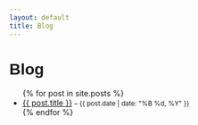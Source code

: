 ```yaml
---
layout: default
title: Blog
---
```

<style>
@font-face {
  font-family: 'Oswald';
  src: url('/assets/fonts/oswald-regular.ttf') format('truetype');
}

h1, h2, h3, h4, h5, h6,
.site-title,
.site-nav,
.site-nav a {
  font-family: 'Oswald', sans-serif !important;
}
</style>


<h1>Blog</h1>

<ul>
  {% for post in site.posts %}
    <li>
      <a href="{{ post.url | relative_url }}">{{ post.title }}</a>
      <small> – {{ post.date | date: "%B %d, %Y" }}</small>
    </li>
  {% endfor %}
</ul>
